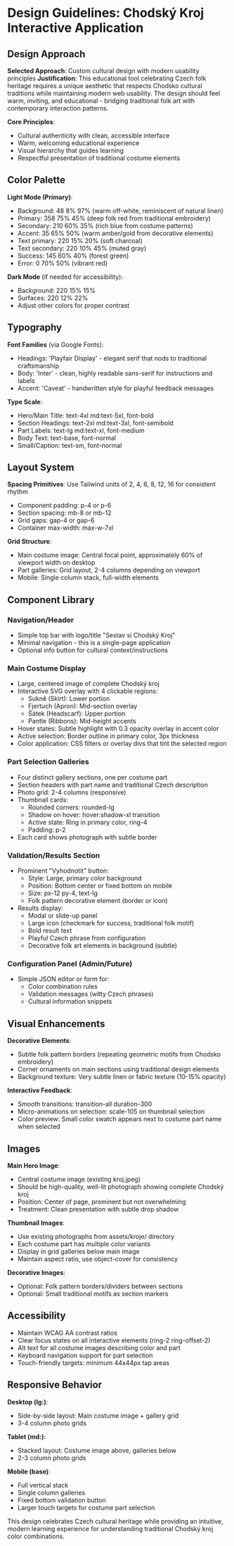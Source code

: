 # Design Guidelines: Chodský Kroj Interactive Application

## Design Approach

**Selected Approach**: Custom cultural design with modern usability principles
**Justification**: This educational tool celebrating Czech folk heritage requires a unique aesthetic that respects Chodsko cultural traditions while maintaining modern web usability. The design should feel warm, inviting, and educational - bridging traditional folk art with contemporary interaction patterns.

**Core Principles**:
- Cultural authenticity with clean, accessible interface
- Warm, welcoming educational experience
- Visual hierarchy that guides learning
- Respectful presentation of traditional costume elements

## Color Palette

**Light Mode (Primary)**:
- Background: 48 8% 97% (warm off-white, reminiscent of natural linen)
- Primary: 358 75% 45% (deep folk red from traditional embroidery)
- Secondary: 210 60% 35% (rich blue from costume patterns)
- Accent: 35 65% 50% (warm amber/gold from decorative elements)
- Text primary: 220 15% 20% (soft charcoal)
- Text secondary: 220 10% 45% (muted gray)
- Success: 145 60% 40% (forest green)
- Error: 0 70% 50% (vibrant red)

**Dark Mode** (if needed for accessibility):
- Background: 220 15% 15%
- Surfaces: 220 12% 22%
- Adjust other colors for proper contrast

## Typography

**Font Families** (via Google Fonts):
- Headings: 'Playfair Display' - elegant serif that nods to traditional craftsmanship
- Body: 'Inter' - clean, highly readable sans-serif for instructions and labels
- Accent: 'Caveat' - handwritten style for playful feedback messages

**Type Scale**:
- Hero/Main Title: text-4xl md:text-5xl, font-bold
- Section Headings: text-2xl md:text-3xl, font-semibold
- Part Labels: text-lg md:text-xl, font-medium
- Body Text: text-base, font-normal
- Small/Caption: text-sm, font-normal

## Layout System

**Spacing Primitives**: Use Tailwind units of 2, 4, 6, 8, 12, 16 for consistent rhythm
- Component padding: p-4 or p-6
- Section spacing: mb-8 or mb-12
- Grid gaps: gap-4 or gap-6
- Container max-width: max-w-7xl

**Grid Structure**:
- Main costume image: Central focal point, approximately 60% of viewport width on desktop
- Part galleries: Grid layout, 2-4 columns depending on viewport
- Mobile: Single column stack, full-width elements

## Component Library

### Navigation/Header
- Simple top bar with logo/title "Sestav si Chodský Kroj"
- Minimal navigation - this is a single-page application
- Optional info button for cultural context/instructions

### Main Costume Display
- Large, centered image of complete Chodský kroj
- Interactive SVG overlay with 4 clickable regions:
  - Sukně (Skirt): Lower portion
  - Fjertuch (Apron): Mid-section overlay
  - Šátek (Headscarf): Upper portion
  - Pantle (Ribbons): Mid-height accents
- Hover states: Subtle highlight with 0.3 opacity overlay in accent color
- Active selection: Border outline in primary color, 3px thickness
- Color application: CSS filters or overlay divs that tint the selected region

### Part Selection Galleries
- Four distinct gallery sections, one per costume part
- Section headers with part name and traditional Czech description
- Photo grid: 2-4 columns (responsive)
- Thumbnail cards:
  - Rounded corners: rounded-lg
  - Shadow on hover: hover:shadow-xl transition
  - Active state: Ring in primary color, ring-4
  - Padding: p-2
- Each card shows photograph with subtle border

### Validation/Results Section
- Prominent "Vyhodnotit" button:
  - Style: Large, primary color background
  - Position: Bottom center or fixed bottom on mobile
  - Size: px-12 py-4, text-lg
  - Folk pattern decorative element (border or icon)
- Results display:
  - Modal or slide-up panel
  - Large icon (checkmark for success, traditional folk motif)
  - Bold result text
  - Playful Czech phrase from configuration
  - Decorative folk art elements in background (subtle)

### Configuration Panel (Admin/Future)
- Simple JSON editor or form for:
  - Color combination rules
  - Validation messages (witty Czech phrases)
  - Cultural information snippets

## Visual Enhancements

**Decorative Elements**:
- Subtle folk pattern borders (repeating geometric motifs from Chodsko embroidery)
- Corner ornaments on main sections using traditional design elements
- Background texture: Very subtle linen or fabric texture (10-15% opacity)

**Interactive Feedback**:
- Smooth transitions: transition-all duration-300
- Micro-animations on selection: scale-105 on thumbnail selection
- Color preview: Small color swatch appears next to costume part name when selected

## Images

**Main Hero Image**: 
- Central costume image (existing kroj.jpeg)
- Should be high-quality, well-lit photograph showing complete Chodský kroj
- Position: Center of page, prominent but not overwhelming
- Treatment: Clean presentation with subtle drop shadow

**Thumbnail Images**:
- Use existing photographs from assets/kroje/ directory
- Each costume part has multiple color variants
- Display in grid galleries below main image
- Maintain aspect ratio, use object-cover for consistency

**Decorative Images**:
- Optional: Folk pattern borders/dividers between sections
- Optional: Small traditional motifs as section markers

## Accessibility

- Maintain WCAG AA contrast ratios
- Clear focus states on all interactive elements (ring-2 ring-offset-2)
- Alt text for all costume images describing color and part
- Keyboard navigation support for part selection
- Touch-friendly targets: minimum 44x44px tap areas

## Responsive Behavior

**Desktop (lg:)**:
- Side-by-side layout: Main costume image + gallery grid
- 3-4 column photo grids

**Tablet (md:)**:
- Stacked layout: Costume image above, galleries below
- 2-3 column photo grids

**Mobile (base)**:
- Full vertical stack
- Single column galleries
- Fixed bottom validation button
- Larger touch targets for costume part selection

This design celebrates Czech cultural heritage while providing an intuitive, modern learning experience for understanding traditional Chodský kroj color combinations.